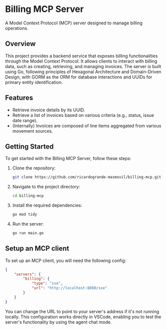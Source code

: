 # Billing MCP Server

A Model Context Protocol (MCP) server designed to manage billing operations.

## Overview

This project provides a backend service that exposes billing functionalities through the Model Context Protocol. It allows clients to interact with billing data, such as creating, retrieving, and managing invoices. The server is built using Go, following principles of Hexagonal Architecture and Domain-Driven Design, with GORM as the ORM for database interactions and UUIDs for primary entity identification.

## Features

- Retrieve invoice details by its UUID.
- Retrieve a list of invoices based on various criteria (e.g., status, issue date range).
- (Internally) Invoices are composed of line items aggregated from various movement sources.

## Getting Started

To get started with the Billing MCP Server, follow these steps:

1. Clone the repository:
   ```bash
   git clone https://github.com/ricardogrande-masmovil/billing-mcp.git
   ```

2. Navigate to the project directory:
   ```bash
   cd billing-mcp
   ```

3. Install the required dependencies:
   ```bash
   go mod tidy
   ```

4. Run the server:
   ```bash
   go run main.go
   ```

## Setup an MCP client

To set up an MCP client, you will need the following config:
```json
{
    "servers": {
        "billing": {
            "type": "sse",
            "url": "http://localhost:8080/sse"
        }
    }
}
```
You can change the URL to point to your server's address if it's not running locally. This configuration works directly in VSCode, enabling you to test the server's functionality by using the agent chat mode.